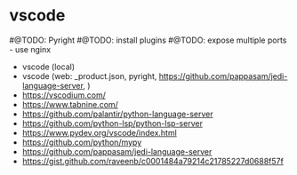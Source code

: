 # vscode

#@TODO: Pyright
#@TODO: install plugins
#@TODO: expose multiple ports - use nginx



- vscode (local)
- vscode (web: _product.json, pyright, https://github.com/pappasam/jedi-language-server, )
- https://vscodium.com/
- https://www.tabnine.com/
- https://github.com/palantir/python-language-server
- https://github.com/python-lsp/python-lsp-server
- https://www.pydev.org/vscode/index.html
- https://github.com/python/mypy
- https://github.com/pappasam/jedi-language-server
- https://gist.github.com/raveenb/c0001484a79214c21785227d0688f57f
